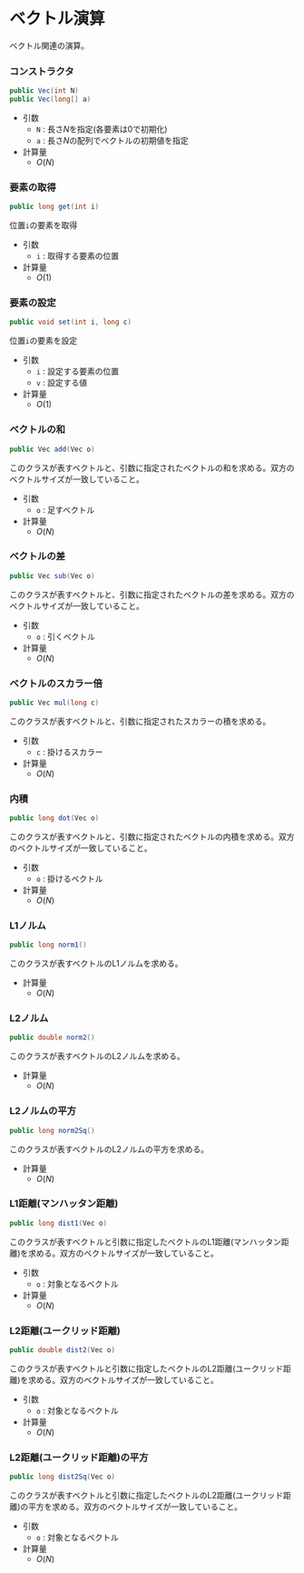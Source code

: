 # ベクトル演算
ベクトル関連の演算。

### コンストラクタ
```java
public Vec(int N)
public Vec(long[] a)
```
- 引数
  - `N` : 長さ$N$を指定(各要素は0で初期化)
  - `a` : 長さ$N$の配列でベクトルの初期値を指定
- 計算量
  - $O(N)$

### 要素の取得
```java
public long get(int i)
```
位置`i`の要素を取得
- 引数
  - `i` : 取得する要素の位置
- 計算量
  - $O(1)$

### 要素の設定
```java
public void set(int i, long c)
```
位置`i`の要素を設定
- 引数
  - `i` : 設定する要素の位置
  - `v` : 設定する値
- 計算量
  - $O(1)$

### ベクトルの和
```java
public Vec add(Vec o)
```
このクラスが表すベクトルと、引数に指定されたベクトルの和を求める。双方のベクトルサイズが一致していること。
- 引数
  - `o` : 足すベクトル
- 計算量
  - $O(N)$

### ベクトルの差
```java
public Vec sub(Vec o)
```
このクラスが表すベクトルと、引数に指定されたベクトルの差を求める。双方のベクトルサイズが一致していること。
- 引数
  - `o` : 引くベクトル
- 計算量
  - $O(N)$

### ベクトルのスカラー倍
```java
public Vec mul(long c)
```
このクラスが表すベクトルと、引数に指定されたスカラーの積を求める。
- 引数
  - `c` : 掛けるスカラー
- 計算量
  - $O(N)$

### 内積
```java
public long dot(Vec o)
```
このクラスが表すベクトルと、引数に指定されたベクトルの内積を求める。双方のベクトルサイズが一致していること。
- 引数
  - `o` : 掛けるベクトル
- 計算量
  - $O(N)$

### L1ノルム
```java
public long norm1()
```
このクラスが表すベクトルのL1ノルムを求める。
- 計算量
  - $O(N)$

### L2ノルム
```java
public double norm2()
```
このクラスが表すベクトルのL2ノルムを求める。
- 計算量
  - $O(N)$

### L2ノルムの平方
```java
public long norm2Sq()
```
このクラスが表すベクトルのL2ノルムの平方を求める。
- 計算量
  - $O(N)$

### L1距離(マンハッタン距離)
```java
public long dist1(Vec o)
```
このクラスが表すベクトルと引数に指定したベクトルのL1距離(マンハッタン距離)を求める。双方のベクトルサイズが一致していること。
- 引数
  - `o` : 対象となるベクトル
- 計算量
  - $O(N)$

### L2距離(ユークリッド距離)
```java
public double dist2(Vec o)
```
このクラスが表すベクトルと引数に指定したベクトルのL2距離(ユークリッド距離)を求める。双方のベクトルサイズが一致していること。
- 引数
  - `o` : 対象となるベクトル
- 計算量
  - $O(N)$

### L2距離(ユークリッド距離)の平方
```java
public long dist2Sq(Vec o)
```
このクラスが表すベクトルと引数に指定したベクトルのL2距離(ユークリッド距離)の平方を求める。双方のベクトルサイズが一致していること。
- 引数
  - `o` : 対象となるベクトル
- 計算量
  - $O(N)$
